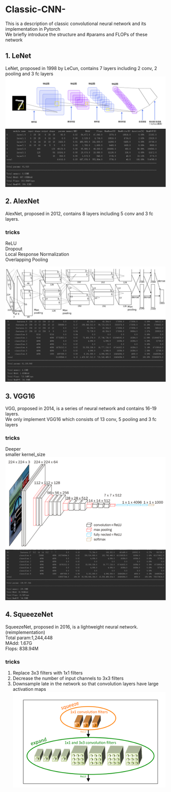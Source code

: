 # Classic-CNN-
This is a description of classic convolutional neural network and its implementation in Pytorch <br>
We briefly introduce the structure and #params and FLOPs of these network

## 1. LeNet
LeNet, proposed in 1998 by LeCun, contains 7 layers including 2 conv, 2 pooling and 3 fc layers
![image](https://github.com/MonkeyKing-KK/Classic-CNN-/blob/master/pictures/LeNet.png)
![image](https://github.com/MonkeyKing-KK/Classic-CNN-/blob/master/pictures/LeNet_data.png)

## 2. AlexNet
AlexNet, proposed in 2012, contains 8 layers including 5 conv and 3 fc layers. <br>
### tricks
ReLU <br>
Dropout <br>
Local Response Normalization <br>
Overlapping Pooling

![image](https://github.com/MonkeyKing-KK/Classic-CNN-/blob/master/pictures/Alexnet.png)
![image](https://github.com/MonkeyKing-KK/Classic-CNN-/blob/master/pictures/AlexNet_data.png)

## 3. VGG16
VGG, proposed in 2014, is a series of neural network and contains 16-19 layers. <br>
We only implement VGG16 which consists of 13 conv, 5 pooling and 3 fc layers
### tricks
Deeper <br>
smaller kernel_size
![image](https://github.com/MonkeyKing-KK/Classic-CNN-/blob/master/pictures/VGG16.png)
![image](https://github.com/MonkeyKing-KK/Classic-CNN-/blob/master/pictures/VGG16_data.png)

## 4. SqueezeNet
SqueezeNet, proposed in 2016, is a lightweight neural network. <br>
(reimplementation) <br>
Total param:1,244,448 <br>
MAdd: 1.67G <br>
Flops: 838.94M <br>
### tricks
1. Replace 3x3 filters with 1x1 filters <br>
2. Decrease the number of input channels to 3x3 filters <br>
3. Downsample late in the network so that convolution layers have large activation maps
![image](https://github.com/MonkeyKing-KK/Classic-CNN-/blob/master/pictures/firemodule.png)
